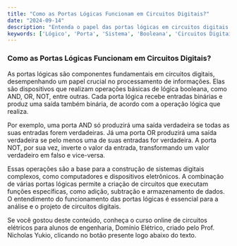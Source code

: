 ```yaml
---
title: "Como as Portas Lógicas Funcionam em Circuitos Digitais?"
date: "2024-09-14"
description: "Entenda o papel das portas lógicas em circuitos digitais e sua importância no processamento de informações."
keywords: ['Lógico', 'Porta', 'Sistema', 'Booleana', 'Circuitos Digitais']
---
```


### Como as Portas Lógicas Funcionam em Circuitos Digitais?

As portas lógicas são componentes fundamentais em circuitos digitais, desempenhando um papel crucial no processamento de informações. Elas são dispositivos que realizam operações básicas de lógica booleana, como AND, OR, NOT, entre outras. Cada porta lógica recebe entradas binárias e produz uma saída também binária, de acordo com a operação lógica que realiza.

Por exemplo, uma porta AND só produzirá uma saída verdadeira se todas as suas entradas forem verdadeiras. Já uma porta OR produzirá uma saída verdadeira se pelo menos uma de suas entradas for verdadeira. A porta NOT, por sua vez, inverte o valor da entrada, transformando um valor verdadeiro em falso e vice-versa.

Essas operações são a base para a construção de sistemas digitais complexos, como computadores e dispositivos eletrônicos. A combinação de várias portas lógicas permite a criação de circuitos que executam funções específicas, como adição, subtração e armazenamento de dados. O entendimento do funcionamento das portas lógicas é essencial para a análise e o projeto de circuitos digitais.

Se você gostou deste conteúdo, conheça o curso online de circuitos elétricos para alunos de engenharia, Domínio Elétrico, criado pelo Prof. Nicholas Yukio, clicando no botão presente logo abaixo do texto.